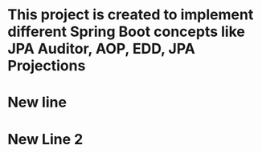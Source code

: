 # This project is created to implement different Spring Boot concepts like JPA Auditor, AOP, EDD, JPA Projections
# New line
# New Line 2